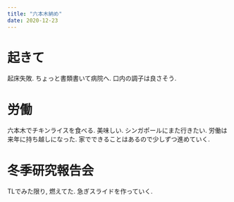```yaml
---
title: "六本木納め"
date: 2020-12-23
---
```


# 起きて
起床失敗. ちょっと書類書いて病院へ. 口内の調子は良さそう.

# 労働
六本木でチキンライスを食べる. 美味しい. シンガポールにまた行きたい. 労働は来年に持ち越しになった. 家でできることはあるので少しずつ進めていく.

# 冬季研究報告会
TLでみた限り, 燃えてた. 急ぎスライドを作っていく.